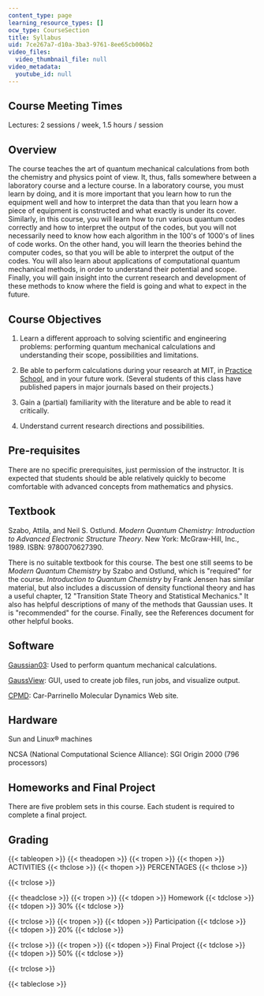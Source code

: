 ```yaml
---
content_type: page
learning_resource_types: []
ocw_type: CourseSection
title: Syllabus
uid: 7ce267a7-d10a-3ba3-9761-8ee65cb006b2
video_files:
  video_thumbnail_file: null
video_metadata:
  youtube_id: null
---
```


Course Meeting Times
--------------------

Lectures: 2 sessions / week, 1.5 hours / session

Overview
--------

The course teaches the art of quantum mechanical calculations from both the chemistry and physics point of view. It, thus, falls somewhere between a laboratory course and a lecture course. In a laboratory course, you must learn by doing, and it is more important that you learn how to run the equipment well and how to interpret the data than that you learn how a piece of equipment is constructed and what exactly is under its cover. Similarly, in this course, you will learn how to run various quantum codes correctly and how to interpret the output of the codes, but you will not necessarily need to know how each algorithm in the 100's of 1000's of lines of code works. On the other hand, you will learn the theories behind the computer codes, so that you will be able to interpret the output of the codes. You will also learn about applications of computational quantum mechanical methods, in order to understand their potential and scope. Finally, you will gain insight into the current research and development of these methods to know where the field is going and what to expect in the future.

Course Objectives
-----------------

1.  Learn a different approach to solving scientific and engineering problems: performing quantum mechanical calculations and understanding their scope, possibilities and limitations.  
    
2.  Be able to perform calculations during your research at MIT, in [Practice School](https://cheme.mit.edu/academics/practice-school/), and in your future work. (Several students of this class have published papers in major journals based on their projects.)  
    
3.  Gain a (partial) familiarity with the literature and be able to read it critically.  
    
4.  Understand current research directions and possibilities.

Pre-requisites
--------------

There are no specific prerequisites, just permission of the instructor. It is expected that students should be able relatively quickly to become comfortable with advanced concepts from mathematics and physics.

Textbook
--------

Szabo, Attila, and Neil S. Ostlund. _Modern_ _Quantum Chemistry: Introduction to Advanced Electronic Structure Theory_. New York: McGraw-Hill, Inc., 1989. ISBN: 9780070627390.

There is no suitable textbook for this course. The best one still seems to be _Modern Quantum Chemistry_ by Szabo and Ostlund, which is "required" for the course. _Introduction to Quantum Chemistry_ by Frank Jensen has similar material, but also includes a discussion of density functional theory and has a useful chapter, 12 "Transition State Theory and Statistical Mechanics." It also has helpful descriptions of many of the methods that Gaussian uses. It is "recommended" for the course. Finally, see the References document for other helpful books.

Software
--------

[Gaussian03](http://www.gaussian.com/): Used to perform quantum mechanical calculations.

[GaussView](http://www.gaussian.com/): GUI, used to create job files, run jobs, and visualize output.

[CPMD](http://www.cpmd.org/): Car-Parrinello Molecular Dynamics Web site.

Hardware
--------

Sun and Linux® machines

NCSA (National Computational Science Alliance): SGI Origin 2000 (796 processors)

Homeworks and Final Project
---------------------------

There are five problem sets in this course. Each student is required to complete a final project.

Grading
-------

{{< tableopen >}}
{{< theadopen >}}
{{< tropen >}}
{{< thopen >}}
ACTIVITIES
{{< thclose >}}
{{< thopen >}}
PERCENTAGES
{{< thclose >}}

{{< trclose >}}

{{< theadclose >}}
{{< tropen >}}
{{< tdopen >}}
Homework
{{< tdclose >}}
{{< tdopen >}}
30%
{{< tdclose >}}

{{< trclose >}}
{{< tropen >}}
{{< tdopen >}}
Participation
{{< tdclose >}}
{{< tdopen >}}
20%
{{< tdclose >}}

{{< trclose >}}
{{< tropen >}}
{{< tdopen >}}
Final Project
{{< tdclose >}}
{{< tdopen >}}
50%
{{< tdclose >}}

{{< trclose >}}

{{< tableclose >}}